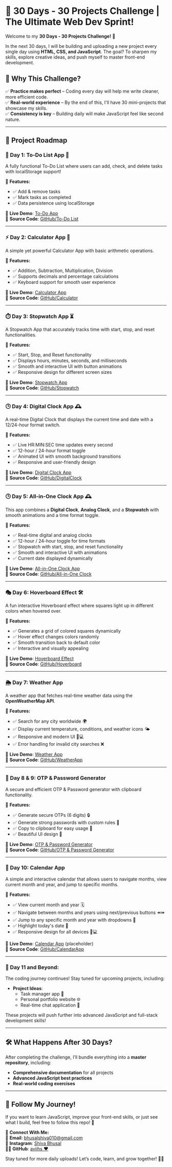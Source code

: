 # 🚀 30 Days - 30 Projects Challenge | The Ultimate Web Dev Sprint!

Welcome to my **30 Days - 30 Projects Challenge!** 🎯

In the next 30 days, I will be building and uploading a new project every single day using **HTML, CSS, and JavaScript**. The goal? To sharpen my skills, explore creative ideas, and push myself to master front-end development.

## 📌 Why This Challenge?
✅ **Practice makes perfect** – Coding every day will help me write cleaner, more efficient code.  
✅ **Real-world experience** – By the end of this, I'll have 30 mini-projects that showcase my skills.  
✅ **Consistency is key** – Building daily will make JavaScript feel like second nature.  

---

## 📏 Project Roadmap

### 🚀 Day 1: To-Do List App 📝
A fully functional To-Do List where users can add, check, and delete tasks with localStorage support!

🔹 **Features:**
- ✅ Add & remove tasks  
- ✅ Mark tasks as completed  
- ✅ Data persistence using localStorage  

🔗 **Live Demo**: [To-Do App](https://todoapp-gules-tau.vercel.app/)  
📂 **Source Code**: [GitHub/To-Do List](https://github.com/aviihs/30daysCode/tree/main/01-todoapp)

---

### ⚡ Day 2: Calculator App 🧮
A simple yet powerful Calculator App with basic arithmetic operations.

🔹 **Features:**
- ✅ Addition, Subtraction, Multiplication, Division  
- ✅ Supports decimals and percentage calculations  
- ✅ Keyboard support for smooth user experience  

🔗 **Live Demo**: [Calculator App](https://calculator-jade-kappa.vercel.app/)  
📂 **Source Code**: [GitHub/Calculator](https://github.com/aviihs/30daysCode/tree/main/02-Calculator)

---

### ⏱️ Day 3: Stopwatch App ⏳
A Stopwatch App that accurately tracks time with start, stop, and reset functionalities.

🔹 **Features:**
- ✅ Start, Stop, and Reset functionality  
- ✅ Displays hours, minutes, seconds, and milliseconds  
- ✅ Smooth and interactive UI with button animations  
- ✅ Responsive design for different screen sizes  

🔗 **Live Demo**: [Stopwatch App](https://stopwatch-five-zeta.vercel.app/)  
📂 **Source Code**: [GitHub/Stopwatch](https://github.com/aviihs/30daysCode/tree/main/03-Stopwatch)

---

### 🕒 Day 4: Digital Clock App 🕰️
A real-time Digital Clock that displays the current time and date with a 12/24-hour format switch.

🔹 **Features:**
- ✅ Live HR:MIN:SEC time updates every second  
- ✅ 12-hour / 24-hour format toggle  
- ✅ Animated UI with smooth background transitions  
- ✅ Responsive and user-friendly design  

🔗 **Live Demo**: [Digital Clock App](https://digitalclock-pi-three.vercel.app/)  
📂 **Source Code**: [GitHub/DigitalClock](https://github.com/aviihs/30daysCode/tree/main/04-DigitalClock)

---

### 🕒 Day 5: All-in-One Clock App 🕰️
This app combines a **Digital Clock**, **Analog Clock**, and a **Stopwatch** with smooth animations and a time format toggle.

🔹 **Features:**
- ✅ Real-time digital and analog clocks  
- ✅ 12-hour / 24-hour toggle for time formats  
- ✅ Stopwatch with start, stop, and reset functionality  
- ✅ Smooth and interactive UI with animations  
- ✅ Current date displayed dynamically
  

🔗 **Live Demo**: [All-in-One Clock App](https://allclock.vercel.app/)  
📂 **Source Code**: [GitHub/All-in-One Clock](https://github.com/aviihs/30daysCode/tree/main/05-AllClock)

---

### 🎭 Day 6: Hoverboard Effect 🛠️
A fun interactive Hoverboard effect where squares light up in different colors when hovered over.

🔹 **Features:**
- ✅ Generates a grid of colored squares dynamically  
- ✅ Hover effect changes colors randomly  
- ✅ Smooth transition back to default color  
- ✅ Interactive and visually appealing  

🔗 **Live Demo**: [Hoverboard Effect](https://hoverboard-taupe.vercel.app/)  
📂 **Source Code**: [GitHub/Hoverboard](https://github.com/aviihs/30daysCode/tree/main/06-HoverBoard)

---
### 🌦 Day 7: Weather App
A weather app that fetches real-time weather data using the **OpenWeatherMap API**.

🔹 **Features:**
- ✅ Search for any city worldwide 🌍  
- ✅ Display current temperature, conditions, and weather icons 🌤️  
- ✅ Responsive and modern UI 📱💻  
- ✅ Error handling for invalid city searches ❌  

🔗 **Live Demo**: [Weather App](https://weatherapp-eight-kohl.vercel.app/)  
📂 **Source Code**: [GitHub/WeatherApp](https://github.com/aviihs/30daysCode/tree/main/07-WeatherApp)

---

### 🔐 Day 8 & 9: OTP & Password Generator
A secure and efficient OTP & Password generator with clipboard functionality.

🔹 **Features:**
- ✅ Generate secure OTPs (6 digits) 🔒  
- ✅ Generate strong passwords with custom rules 🔑  
- ✅ Copy to clipboard for easy usage 📄  
- ✅ Beautiful UI design 🎨  

🔗 **Live Demo**: [OTP & Password Generator](https://password-otp-generator.vercel.app/)  
📂 **Source Code**: [GitHub/OTP & Password Generator](https://github.com/aviihs/30daysCode/tree/main/08-PaasswordOtpGen)

---

### 📅 Day 10: Calendar App
A simple and interactive calendar that allows users to navigate months, view current month and year, and jump to specific months.

🔹 **Features:**
- ✅ View current month and year 🗓️  
- ✅ Navigate between months and years using next/previous buttons ⏪⏩  
- ✅ Jump to any specific month and year with dropdowns 📅  
- ✅ Highlight today's date 🌟  
- ✅ Responsive design for all devices 📱💻

🔗 **Live Demo**: [Calendar App](https://calendar-app-link.vercel.app/) (placeholder)  
📂 **Source Code**: [GitHub/CalendarApp](https://github.com/aviihs/30daysCode/tree/main/10-CalendarApp)

---

### 🚀 Day 11 and Beyond:
The coding journey continues! Stay tuned for upcoming projects, including:
- **Project Ideas**:  
  - Task manager app 📝  
  - Personal portfolio website 🌐  
  - Real-time chat application 💬  

These projects will push further into advanced JavaScript and full-stack development skills!

---

## 🛠️ What Happens After 30 Days?
After completing the challenge, I’ll bundle everything into a **master repository**, including:
- **Comprehensive documentation** for all projects  
- **Advanced JavaScript best practices**  
- **Real-world coding exercises**  

---

## 🚀 Follow My Journey!
If you want to learn JavaScript, improve your front-end skills, or just see what I build, feel free to follow this repo! 🌟

🔹 **Connect With Me:**  
📧 **Email**: bhusalshiva010@gmail.com  
📸 **Instagram**: [Shiva Bhusal](https://www.instagram.com/av_ihs_/)  
👨‍💻 **GitHub**: [aviihs ❤️](https://github.com/aviihs)

Stay tuned for more daily uploads! Let’s code, learn, and grow together! 🚀🔥
